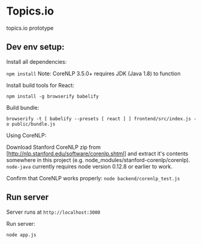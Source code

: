 # Topics.io
topics.io prototype

## Dev env setup:

Install all dependencies:

`npm install`
Note: CoreNLP 3.5.0+ requires JDK (Java 1.8) to function

Install build tools for React:

`npm install -g browserify babelify`

Build bundle:

`browserify -t [ babelify --presets [ react ] ] frontend/src/index.js -o public/bundle.js`

Using CoreNLP:

Download Stanford CoreNLP zip from [http://nlp.stanford.edu/software/corenlp.shtml] and extract it's contents somewhere in this project (e.g. node_modules/stanford-corenlp/corenlp). `node-java` currently requires node version 0.12.8 or earlier to work.

Confirm that CoreNLP works properly: `node backend/corenlp_test.js`

## Run server

Server runs at `http://localhost:3000`

Run server:

`node app.js`
